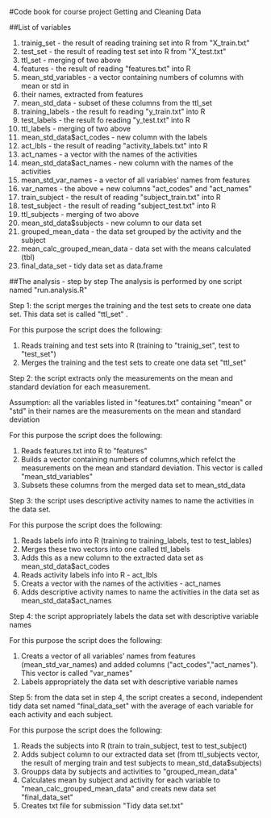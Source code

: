 #Code book for course project Getting and Cleaning Data

##List of variables

1. trainig_set - the result of reading training set into R from "X_train.txt"
2. test_set - the result of reading test set into R from "X_test.txt"
3. ttl_set - merging of two above
4. features - the result of reading "features.txt" into R
5. mean_std_variables - a vector containing numbers of columns with mean or std in
6. their names, extracted from features
7. mean_std_data - subset of these columns from the ttl_set
8. training_labels - the result fo reading "y_train.txt" into R
9. test_labels - the result fo reading "y_test.txt" into R
10. ttl_labels - merging of two above
11. mean_std_data$act_codes - new column with the labels
12. act_lbls - the result of reading "activity_labels.txt" into R
13. act_names - a vector with the names of the activities
14. mean_std_data$act_names - new column with the names of the activities
15. mean_std_var_names - a vector of all variables' names from features
16. var_names - the above + new columns "act_codes" and "act_names"
17. train_subject - the result of reading "subject_train.txt" into R
18. test_subject - the result of reading "subject_test.txt" into R
19. ttl_subjects - merging of two above
20. mean_std_data$subjects - new column to our data set
21. grouped_mean_data - the data set grouped by the activity and the subject
22. mean_calc_grouped_mean_data - data set with the means calculated (tbl)
23. final_data_set - tidy data set as data.frame

##The analysis - step by step
The analysis is performed by one script named "run.analysis.R"

Step 1: the script merges the training and the test sets to create one data set.
This data set is called "ttl_set" .

For this purpose the script does the following:

1. Reads training and test sets into R (training to "trainig_set", test to "test_set")
2. Merges the training and the test sets to create one data set "ttl_set"

Step 2: the script extracts only the measurements on the mean and standard deviation for each measurement.

Assumption: all the variables listed in "features.txt" containing "mean"
or "std" in their names are the measurements on the mean and standard deviation

For this purpose the script does the following:

1. Reads features.txt into R to "features"
2. Builds a vector containing numbers of columns,which refelct the measurements on the mean and standard deviation. This vector is called "mean_std_variables"
3. Subsets these columns from the merged data set to mean_std_data

Step 3: the script uses descriptive activity names to name the activities in the data set. 

For this purpose the script does the following:

1. Reads labels info into R (training to training_labels, test to test_lables)
2. Merges these two vectors into one called ttl_labels
3. Adds this as a new column to the extracted data set as mean_std_data$act_codes
4. Reads activity labels info into R - act_lbls
5. Creats a vector with the names of the activities - act_names
6. Adds descriptive activity names to name the activities in the data set as 
mean_std_data$act_names

Step 4: the script appropriately labels the data set with descriptive variable names

For this purpose the script does the following:

1. Creats a vector of all variables' names from features (mean_std_var_names)
and added columns ("act_codes","act_names"). This vector is called "var_names"
2. Labels appropriately the data set with descriptive variable names

Step 5: from the data set in step 4, the script creates a second, independent tidy data set named "final_data_set" with the average of each variable for each activity and each subject.

For this purpose the script does the following:

1. Reads the subjects into R (train to train_subject, test to test_subject)
2. Adds subject column to our extracted data set (from ttl_subjects vector, the result of merging train and test subjects to mean_std_data$subjects)
3. Groupps data by subjects and activities to "grouped_mean_data"
4. Calculates mean by subject and activity for each variable 
to "mean_calc_grouped_mean_data" and creats new data set "final_data_set"
5. Creates txt file for submission "Tidy data set.txt"

